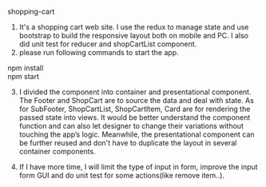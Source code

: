shopping-cart

1. It's a shopping cart web site. I use the redux to manage state and use bootstrap to build the responsive layout both on mobile and PC. I also did unit test for reducer and shopCartList component.
2. please run following commands to start the app.

  npm install  
  npm start

3. I divided the component into container and presentational component. The Footer and ShopCart are to source the data and deal with state. As for SubFooter, ShopCartList, ShopCartItem, Card are for rendering the passed state into views. 
It would be better understand the component function and can also let designer to change their variations without touching the app’s logic. Meanwhile, the presentational component can be further reused and don't have to duplicate the layout in several container components.

4. If I have more time, I will limit the type of input in form, improve the input form GUI and do unit test for some actions(like remove item..).
